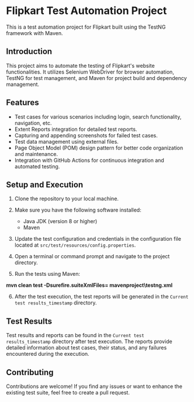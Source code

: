 
# Flipkart Test Automation Project

This is a test automation project for Flipkart built using the TestNG framework with Maven.

## Introduction

This project aims to automate the testing of Flipkart's website functionalities. It utilizes Selenium WebDriver for browser automation, TestNG for test management, and Maven for project build and dependency management.

## Features

- Test cases for various scenarios including login, search functionality, navigation, etc.
- Extent Reports integration for detailed test reports.
- Capturing and appending screenshots for failed test cases.
- Test data management using external files.
- Page Object Model (POM) design pattern for better code organization and maintenance.
- Integration with GitHub Actions for continuous integration and automated testing.

## Setup and Execution

1. Clone the repository to your local machine.

2. Make sure you have the following software installed:
   - Java JDK (version 8 or higher)
   - Maven

3. Update the test configuration and credentials in the configuration file located at `src/test/resources/config.properties`.

4. Open a terminal or command prompt and navigate to the project directory.

5. Run the tests using Maven:

**mvn clean test -Dsurefire.suiteXmlFiles= mavenproject\testng.xml**


6. After the test execution, the test reports will be generated in the `Current test results_timestamp` directory.

## Test Results

Test results and reports can be found in the `Current test results_timestamp` directory after test execution. The reports provide detailed information about test cases, their status, and any failures encountered during the execution.

## Contributing

Contributions are welcome! If you find any issues or want to enhance the existing test suite, feel free to create a pull request.


